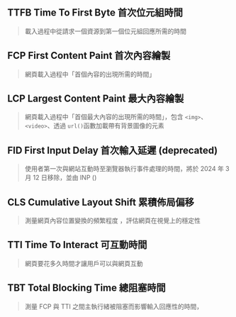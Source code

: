 
## TTFB Time To First Byte 首次位元組時間

> 載入過程中從請求一個資源到第一個位元組回應所需的時間


## FCP First Content Paint 首次內容繪製

> 網頁載入過程中「首個內容的出現所需的時間」


## LCP Largest Content Paint 最大內容繪製

> 網頁載入過程中「首個最大內容的出現所需的時間」，包含 `<img>`、`<video>`、透過 `url()`函數加載帶有背景圖像的元素


## FID First Input Delay 首次輸入延遲 (deprecated)

> 使用者第一次與網站互動時至瀏覽器執行事件處理的時間，將於 2024 年 3 月 12 日移除，並由 INP ()


## CLS Cumulative Layout Shift 累積佈局偏移

> 測量網頁內容位置變換的頻繁程度 ，評估網頁在視覺上的穩定性


## TTI Time To Interact  可互動時間

> 網頁要花多久時間才讓用戶可以與網頁互動


## TBT Total Blocking Time 總阻塞時間

> 測量 FCP 與 TTI 之間主執行緒被阻塞而影響輸入回應性的時間，






